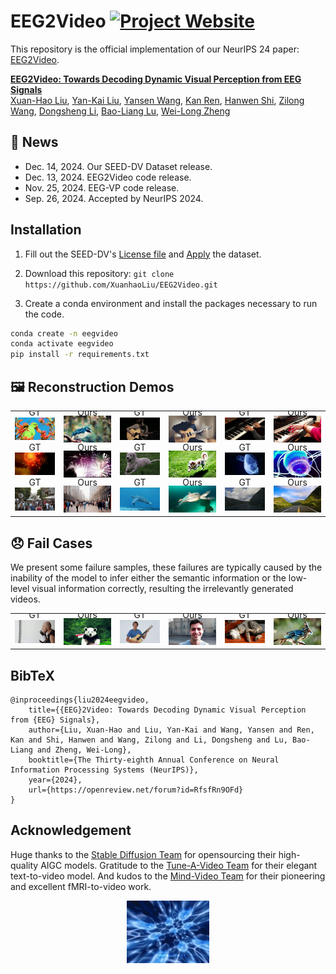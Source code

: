 # EEG2Video [![Project Website](https://img.shields.io/badge/Project-Website-orange)](https://bcmi.sjtu.edu.cn/home/eeg2video/)

This repository is the official implementation of our NeurIPS 24 paper: [EEG2Video](https://nips.cc/virtual/2024/poster/95156).

**[EEG2Video: Towards Decoding Dynamic Visual Perception from EEG Signals](https://nips.cc/virtual/2024/poster/95156)**
<br/>
[Xuan-Hao Liu](https://scholar.google.com/citations?hl=zh-CN&user=99yIdXAAAAAJ), 
[Yan-Kai Liu](https://scholar.google.com/citations?user=ya-8ObcAAAAJ&hl=zh-CN), 
[Yansen Wang](https://scholar.google.com/citations?user=Hvbzb1kAAAAJ&hl=en), 
[Kan Ren](https://www.saying.ren/), 
[Hanwen Shi](https://github.com/IvyCharon), 
[Zilong Wang](https://scholar.google.com/citations?hl=en&user=gOaxHvMAAAAJ),
[Dongsheng Li](http://recmind.cn/), 
[Bao-Liang Lu](https://bcmi.sjtu.edu.cn/home/blu/), 
[Wei-Long Zheng](https://weilongzheng.github.io/)
<br/>

## 📣 News
- Dec. 14, 2024. Our SEED-DV Dataset release.
- Dec. 13, 2024. EEG2Video code release.
- Nov. 25, 2024. EEG-VP code release.
- Sep. 26, 2024. Accepted by NeurIPS 2024.

## Installation

1. Fill out the SEED-DV's [License file](https://cloud.bcmi.sjtu.edu.cn/sharing/o64PBIsIc) and [Apply](https://bcmi.sjtu.edu.cn/ApplicationForm/apply_form/) the dataset.

2. Download this repository: ``git clone https://github.com/XuanhaoLiu/EEG2Video.git``

3. Create a conda environment and install the packages necessary to run the code.

```bash
conda create -n eegvideo
conda activate eegvideo
pip install -r requirements.txt
```

## 🖼️ Reconstruction Demos
<table class="center">
      <tr style="line-height: 0">
      <td colspan="1" style="border: none; text-align: center">GT</td> <td colspan="1" style="border: none; text-align: center">Ours</td>
      <td colspan="1" style="border: none; text-align: center">GT</td> <td colspan="1" style="border: none; text-align: center">Ours</td>
      <td colspan="1" style="border: none; text-align: center">GT</td> <td colspan="1" style="border: none; text-align: center">Ours</td>
      </tr>
      <td style="border: none"><img src="assets/origif/image1.GIF"></td>
      <td style="border: none"><img src="assets/recgif/image1.GIF"></td>
      <td style="border: none"><img src="assets/origif/image2.GIF"></td>
      <td style="border: none"><img src="assets/recgif/image2.GIF"></td>
      <td style="border: none"><img src="assets/origif/image3.GIF"></td>
      <td style="border: none"><img src="assets/recgif/image3.GIF"></td>
      </tr>
      <tr style="line-height: 0">
      <td colspan="1" style="border: none; text-align: center">GT</td> <td colspan="1" style="border: none; text-align: center">Ours</td>
      <td colspan="1" style="border: none; text-align: center">GT</td> <td colspan="1" style="border: none; text-align: center">Ours</td>
      <td colspan="1" style="border: none; text-align: center">GT</td> <td colspan="1" style="border: none; text-align: center">Ours</td>
      </tr>
      <td style="border: none"><img src="assets/origif/image4.GIF"></td>
      <td style="border: none"><img src="assets/recgif/image4.GIF"></td>
      <td style="border: none"><img src="assets/origif/image7.GIF"></td>
      <td style="border: none"><img src="assets/recgif/image7.GIF"></td>
      <td style="border: none"><img src="assets/origif/image8.GIF"></td>
      <td style="border: none"><img src="assets/recgif/image8.GIF"></td>
      </tr>
      <tr style="line-height: 0">
      <td colspan="1" style="border: none; text-align: center">GT</td> <td colspan="1" style="border: none; text-align: center">Ours</td>
      <td colspan="1" style="border: none; text-align: center">GT</td> <td colspan="1" style="border: none; text-align: center">Ours</td>
      <td colspan="1" style="border: none; text-align: center">GT</td> <td colspan="1" style="border: none; text-align: center">Ours</td>
      </tr>
      <td style="border: none"><img src="assets/origif/image10.GIF"></td>
      <td style="border: none"><img src="assets/recgif/image10.GIF"></td>
      <td style="border: none"><img src="assets/origif/image15.GIF"></td>
      <td style="border: none"><img src="assets/recgif/image15.GIF"></td>
      <td style="border: none"><img src="assets/origif/image33.GIF"></td>
      <td style="border: none"><img src="assets/recgif/image33.GIF"></td>
      </tr>
  </table>

## 😞 Fail Cases
We present some failure samples, these failures are typically caused by the inability of the model to infer either the semantic information or the low-level visual information correctly, resulting the irrelevantly generated videos.
<table class="center">
      <tr style="line-height: 0">
      <td colspan="1" style="border: none; text-align: center">GT</td> <td colspan="1" style="border: none; text-align: center">Ours</td>
      <td colspan="1" style="border: none; text-align: center">GT</td> <td colspan="1" style="border: none; text-align: center">Ours</td>
      <td colspan="1" style="border: none; text-align: center">GT</td> <td colspan="1" style="border: none; text-align: center">Ours</td>
      </tr>
      <td style="border: none"><img src="assets/origif/image41.GIF"></td>
      <td style="border: none"><img src="assets/recgif/image41.GIF"></td>
      <td style="border: none"><img src="assets/origif/image43.GIF"></td>
      <td style="border: none"><img src="assets/recgif/image43.GIF"></td>
      <td style="border: none"><img src="assets/origif/image42.GIF"></td>
      <td style="border: none"><img src="assets/recgif/image42.GIF"></td>
      </tr>
  </table>

## BibTeX
```
@inproceedings{liu2024eegvideo,
    title={{EEG}2Video: Towards Decoding Dynamic Visual Perception from {EEG} Signals},
    author={Liu, Xuan-Hao and Liu, Yan-Kai and Wang, Yansen and Ren, Kan and Shi, Hanwen and Wang, Zilong and Li, Dongsheng and Lu, Bao-Liang and Zheng, Wei-Long},
    booktitle={The Thirty-eighth Annual Conference on Neural Information Processing Systems (NeurIPS)},
    year={2024},
    url={https://openreview.net/forum?id=RfsfRn9OFd}
}
```

## Acknowledgement
Huge thanks to the [Stable Diffusion Team](https://stablediffusionweb.com/) for opensourcing their high-quality AIGC models. Gratitude to the [Tune-A-Video Team](https://tuneavideo.github.io/) for their elegant text-to-video model. And kudos to the [Mind-Video Team](https://www.mind-video.com/) for their pioneering and excellent fMRI-to-video work.

<div align="center">
    <img src="assets/galaxy_brain.gif" alt="galaxy brain" height=100 />
</div>
